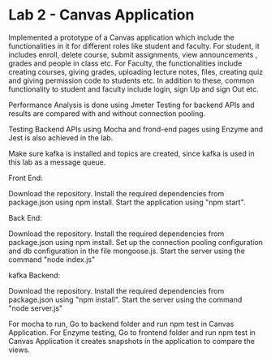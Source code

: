 # Lab 2 - Canvas Application

Implemented a prototype of a Canvas application which include the functionalities in it for different roles like student and faculty.
For student, it includes enroll, delete course, submit assignments, view announcements , grades and people in class etc. 
For Faculty, the functionalities include creating courses, giving grades, uploading lecture notes, files, creating quiz and giving permission code to students etc.
In addition to these, common functionality to student and faculty include login, sign Up and sign Out etc.

Performance Analysis is done using Jmeter Testing for backend APIs and results are compared with and without connection pooling.

Testing Backend APIs using Mocha and frond-end pages using Enzyme and Jest is also achieved in the lab.

Make sure kafka is installed and topics are created, since kafka is used in this lab as a message queue.

Front End:

Download the repository.
Install the required dependencies from package.json using npm install.
Start the application using "npm start".

Back End:

Download the repository.
Install the required dependencies from package.json using npm install.
Set up the connection pooling configuration and db configuration in the file mongoose.js.
Start the server using the command "node index.js"

kafka Backend:

Download the repository.
Install the required dependencies from package.json using "npm install".
Start the server using the command "node server.js"

For mocha to run, Go to backend folder and run npm test in Canvas Application. 
For Enzyme testing, Go to frontend folder and run npm test in Canvas Application it creates snapshots in the application to compare the views.
